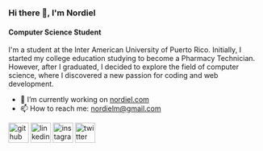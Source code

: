 ### Hi there 👋, I'm Nordiel
#### Computer Science Student
I'm a student at the Inter American University of Puerto Rico.
Initially, I started my college education studying to become a Pharmacy Technician. However, after I graduated, I decided to explore the field of computer science, where I discovered a new passion for coding and web development.

- 🔭 I’m currently working on [nordiel.com](http://nordiel.com)
- 📫 How to reach me: nordielm@gmail.com

[<img src='https://cdn.jsdelivr.net/npm/simple-icons@3.0.1/icons/github.svg' alt='github' height='40'>](https://github.com/nordiel)  [<img src='https://cdn.jsdelivr.net/npm/simple-icons@3.0.1/icons/linkedin.svg' alt='linkedin' height='40'>](https://www.linkedin.com/in/https://www.linkedin.com/in/nordielmartinez//)  [<img src='https://cdn.jsdelivr.net/npm/simple-icons@3.0.1/icons/instagram.svg' alt='instagram' height='40'>](https://www.instagram.com/https://www.instagram.com/nxrdiel/?next=%2F/)  [<img src='https://cdn.jsdelivr.net/npm/simple-icons@3.0.1/icons/twitter.svg' alt='twitter' height='40'>](https://x.com/nxrdiel)  

